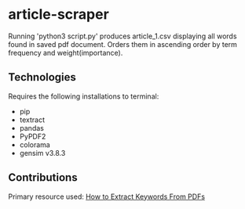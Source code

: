 # article-scraper

Running 'python3 script.py' produces article_1.csv displaying all words found in saved pdf document. Orders them in ascending order by term frequency and weight(importance).

## Technologies

Requires the following installations to terminal:
- pip
- textract
- pandas
- PyPDF2
- colorama
- gensim v3.8.3

## Contributions

Primary resource used: [How to Extract Keywords From PDFs](https://towardsdatascience.com/how-to-extract-keywords-from-pdfs-and-arrange-in-order-of-their-weights-using-python-841556083341)